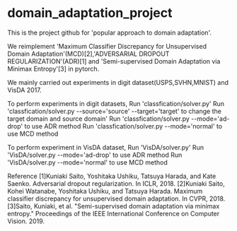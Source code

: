 # domain_adaptation_project
This is the project github for 'popular approach to domain adaptation'.

We reimplement 'Maximum Classifier Discrepancy for Unsupervised Domain Adaptation'(MCD)[2],'ADVERSARIAL DROPOUT REGULARIZATION'(ADR)[1] and 'Semi-supervised Domain Adaptation via Minimax Entropy'[3] in pytorch. 

We mainly carried out experiments in digit dataset(USPS,SVHN,MNIST) and VisDA 2017.


To perform experiments in digit datasets, 
Run 'classfication/solver.py'
Run 'classfication/solver.py --source='source' --target='target' to change the target domain and source domain'
Run 'classfication/solver.py --mode='ad-drop' to use ADR method
Run 'classfication/solver.py --mode='normal' to use MCD method


To perform experiment in VisDA dataset,
Run 'VisDA/solver.py'
Run 'VisDA/solver.py --mode='ad-drop' to use ADR method
Run 'VisDA/solver.py --mode='normal' to use MCD method


Reference
[1]Kuniaki Saito, Yoshitaka Ushiku, Tatsuya Harada, and Kate Saenko. Adversarial dropout regularization. In ICLR, 2018.
[2]Kuniaki Saito, Kohei Watanabe, Yoshitaka Ushiku, and Tatsuya Harada. Maximum classifier discrepancy for unsupervised domain adaptation. In CVPR, 2018.
[3]Saito, Kuniaki, et al. "Semi-supervised domain adaptation via minimax entropy." Proceedings of the IEEE International Conference on Computer Vision. 2019.

